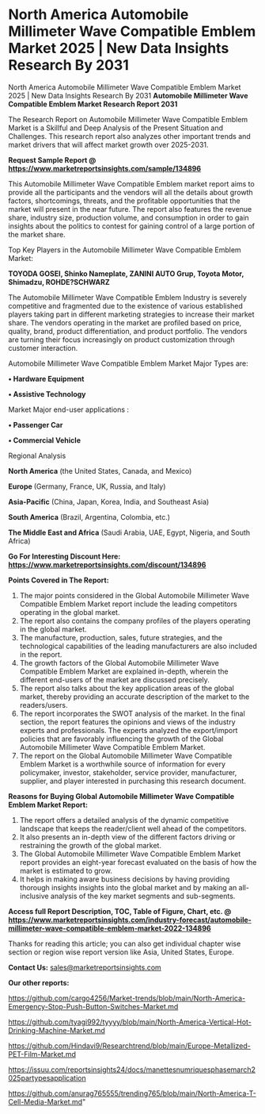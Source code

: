# North America Automobile Millimeter Wave Compatible Emblem Market 2025 | New Data Insights Research By 2031
North America Automobile Millimeter Wave Compatible Emblem Market 2025 | New Data Insights Research By 2031
<strong>Automobile Millimeter Wave Compatible Emblem Market Research Report 2031</strong>

The Research Report on Automobile Millimeter Wave Compatible Emblem Market is a Skillful and Deep Analysis of the Present Situation and Challenges. This research report also analyzes other important trends and market drivers that will affect market growth over 2025-2031.

<strong>Request Sample Report @ <a href=https://www.marketreportsinsights.com/sample/134896>https://www.marketreportsinsights.com/sample/134896</a></strong>

This Automobile Millimeter Wave Compatible Emblem market report aims to provide all the participants and the vendors will all the details about growth factors, shortcomings, threats, and the profitable opportunities that the market will present in the near future. The report also features the revenue share, industry size, production volume, and consumption in order to gain insights about the politics to contest for gaining control of a large portion of the market share.

Top Key Players in the Automobile Millimeter Wave Compatible Emblem Market:

<strong>TOYODA GOSEI, Shinko Nameplate, ZANINI AUTO Grup, Toyota Motor, Shimadzu, ROHDE?SCHWARZ</strong>

The Automobile Millimeter Wave Compatible Emblem Industry is severely competitive and fragmented due to the existence of various established players taking part in different marketing strategies to increase their market share. The vendors operating in the market are profiled based on price, quality, brand, product differentiation, and product portfolio. The vendors are turning their focus increasingly on product customization through customer interaction.

Automobile Millimeter Wave Compatible Emblem Market Major Types are:

<strong>• Hardware Equipment

• Assistive Technology</strong>

Market Major end-user applications :

<strong>• Passenger Car

• Commercial Vehicle</strong>

Regional Analysis

</u><strong><b>North America</b></strong> (the United States, Canada, and Mexico)

<strong><b>Europe </b></strong>(Germany, France, UK, Russia, and Italy)

<strong><b>Asia-Pacific</b></strong> (China, Japan, Korea, India, and Southeast Asia)

<strong><b>South America</b></strong> (Brazil, Argentina, Colombia, etc.)

<strong><b>The Middle East and Africa</b></strong> (Saudi Arabia, UAE, Egypt, Nigeria, and South Africa)

<strong>Go For Interesting Discount Here: <a href=https://www.marketreportsinsights.com/discount/134896>https://www.marketreportsinsights.com/discount/134896</a></strong>

<strong>Points Covered in The Report:</strong>
<ol>
  <li>The major points considered in the Global Automobile Millimeter Wave Compatible Emblem Market report include the leading competitors operating in the global market.</li>
  <li>The report also contains the company profiles of the players operating in the global market.</li>
  <li>The manufacture, production, sales, future strategies, and the technological capabilities of the leading manufacturers are also included in the report.</li>
  <li>The growth factors of the Global Automobile Millimeter Wave Compatible Emblem Market are explained in-depth, wherein the different end-users of the market are discussed precisely.</li>
  <li>The report also talks about the key application areas of the global market, thereby providing an accurate description of the market to the readers/users.</li>
  <li>The report incorporates the SWOT analysis of the market. In the final section, the report features the opinions and views of the industry experts and professionals. The experts analyzed the export/import policies that are favorably influencing the growth of the Global Automobile Millimeter Wave Compatible Emblem Market.</li>
  <li>The report on the Global Automobile Millimeter Wave Compatible Emblem Market is a worthwhile source of information for every policymaker, investor, stakeholder, service provider, manufacturer, supplier, and player interested in purchasing this research document.</li>
</ol>
<strong>Reasons for Buying Global Automobile Millimeter Wave Compatible Emblem Market Report:</strong>

<ol>
  <li>The report offers a detailed analysis of the dynamic competitive landscape that keeps the reader/client well ahead of the competitors.</li>
  <li>It also presents an in-depth view of the different factors driving or restraining the growth of the global market.</li>
  <li>The Global Automobile Millimeter Wave Compatible Emblem Market report provides an eight-year forecast evaluated on the basis of how the market is estimated to grow.</li>
  <li>It helps in making aware business decisions by having providing thorough insights insights into the global market and by making an all-inclusive analysis of the key market segments and sub-segments.</li>
</ol>
<strong>Access full Report Description, TOC, Table of Figure, Chart, etc. @ <a href=https://www.marketreportsinsights.com/industry-forecast/automobile-millimeter-wave-compatible-emblem-market-2022-134896>https://www.marketreportsinsights.com/industry-forecast/automobile-millimeter-wave-compatible-emblem-market-2022-134896</a></strong>


Thanks for reading this article; you can also get individual chapter wise section or region wise report version like Asia, United States, Europe.

<strong>Contact Us:</strong>
sales@marketreportsinsights.com

<strong>Our other reports:</strong>

<a href=https://github.com/cargo4256/Market-trends/blob/main/North-America-Emergency-Stop-Push-Button-Switches-Market.md>https://github.com/cargo4256/Market-trends/blob/main/North-America-Emergency-Stop-Push-Button-Switches-Market.md</a>

<a href=https://github.com/tyagi992/tyyyy/blob/main/North-America-Vertical-Hot-Drinking-Machine-Market.md>https://github.com/tyagi992/tyyyy/blob/main/North-America-Vertical-Hot-Drinking-Machine-Market.md</a>

<a href=https://github.com/Hindavi9/Researchtrend/blob/main/Europe-Metallized-PET-Film-Market.md>https://github.com/Hindavi9/Researchtrend/blob/main/Europe-Metallized-PET-Film-Market.md</a>

<a href=https://issuu.com/reportsinsights24/docs/manettesnumriquesphasemarch2025partypesapplication>https://issuu.com/reportsinsights24/docs/manettesnumriquesphasemarch2025partypesapplication</a>

<a href=https://github.com/anurag765555/trending765/blob/main/North-America-T-Cell-Media-Market.md>https://github.com/anurag765555/trending765/blob/main/North-America-T-Cell-Media-Market.md</a>"
